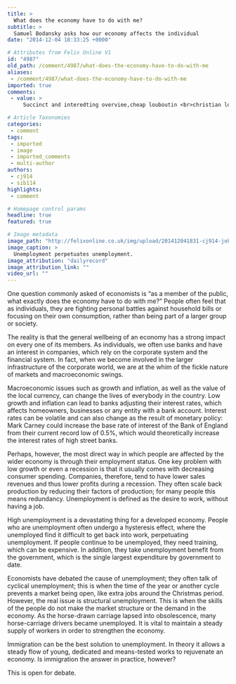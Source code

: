 ```yaml
---
title: >
  What does the economy have to do with me?
subtitle: >
  Samuel Bodansky asks how our economy affects the individual
date: "2014-12-04 18:33:25 +0000"

# Attributes from Felix Online V1
id: "4987"
old_path: /comment/4987/what-does-the-economy-have-to-do-with-me
aliases:
 - /comment/4987/what-does-the-economy-have-to-do-with-me
imported: true
comments:
 - value: >
     Succinct and interedting overviee,cheap louboutin <br>christian louboutin canada sale http://christianlouboutincanadaoutlet.blogspot.com/,christian louboutin quotes <br>christian louboutin online outlet http://christianlouboutincanadaoutlet.blogspot.com/,BzaDZD http://www.y7YwKx7Pm6OnyJvolbcwrWdoEnRF29pb.com

# Article Taxonomies
categories:
 - comment
tags:
 - imported
 - image
 - imported_comments
 - multi-author
authors:
 - cj914
 - sib114
highlights:
 - comment

# Homepage control params
headline: true
featured: true

# Image metadata
image_path: "http://felixonline.co.uk/img/upload/201412041831-cj914-jobcentre-plus.jpeg"
image_caption: >
  Unemployment perpetuates unemployment.
image_attribution: "dailyrecord"
image_attribution_link: ""
video_url: ""
---
```


One question commonly asked of economists is “as a member of the public, what exactly does the economy have to do with me?” People often feel that as individuals, they are fighting personal battles against household bills or focusing on their own consumption, rather than being part of a larger group or society.

The reality is that the general wellbeing of an economy has a strong impact on every one of its members. As individuals, we often use banks and have an interest in companies, which rely on the corporate system and the financial system. In fact, when we become involved in the larger infrastructure of the corporate world, we are at the whim of the fickle nature of markets and macroeconomic swings.

Macroeconomic issues such as growth and inflation, as well as the value of the local currency, can change the lives of everybody in the country. Low growth and inflation can lead to banks adjusting their interest rates, which affects homeowners, businesses or any entity with a bank account. Interest rates can be volatile and can also change as the result of monetary policy: Mark Carney could increase the base rate of interest of the Bank of England from their current record low of 0.5%, which would theoretically increase the interest rates of high street banks.

Perhaps, however, the most direct way in which people are affected by the wider economy is through their employment status. One key problem with low growth or even a recession is that it usually comes with decreasing consumer spending. Companies, therefore, tend to have lower sales revenues and thus lower profits during a recession. They often scale back production by reducing their factors of production; for many people this means redundancy. Unemployment is defined as the desire to work, without having a job.

High unemployment is a devastating thing for a developed economy. People who are unemployment often undergo a hysteresis effect, where the unemployed find it difficult to get back into work, perpetuating unemployment. If people continue to be unemployed, they need training, which can be expensive. In addition, they take unemployment benefit from the government, which is the single largest expenditure by government to date.

Economists have debated the cause of unemployment; they often talk of cyclical unemployment; this is when the time of the year or another cycle prevents a market being open, like extra jobs around the Christmas period. However, the real issue is structural unemployment. This is when the skills of the people do not make the market structure or the demand in the economy. As the horse-drawn carriage lapsed into obsolescence, many horse-carriage drivers became unemployed. It is vital to maintain a steady supply of workers in order to strengthen the economy.

Immigration can be the best solution to unemployment. In theory it allows a steady flow of young, dedicated and means-tested works to rejuvenate an economy. Is immigration the answer in practice, however?

This is open for debate.
